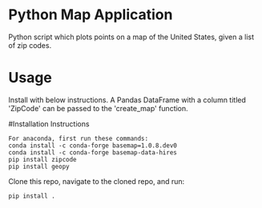 # Python Map Application
Python script which plots points on a map of the United States, given a list of zip codes. 

# Usage 

Install with below instructions. A Pandas DataFrame with a column titled 
'ZipCode' can be passed to the 'create\_map' function.

#Installation Instructions 

```
For anaconda, first run these commands:
conda install -c conda-forge basemap=1.0.8.dev0
conda install -c conda-forge basemap-data-hires
pip install zipcode
pip install geopy
```

Clone this repo, navigate to the cloned repo, and run:

`pip install .`
